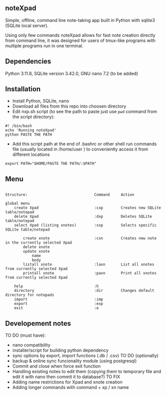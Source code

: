 **noteXpad**
---
Simple, offline, command line note-taking app built in Python with sqlite3 (SQLite local server). 

Using only few commands noteXpad allows for fast note creation directly from command line, it was designed for users of tmux-like programs with multiple programs run in one terminal.

**Dependencies**
---

Python 3.11.8,
SQLite version 3.42.0,
GNU nano 7.2 (to be added)

**Installation**
---
- Install Python, SQLite, nano
- Download all files from this repo into choosen directory
- Edit nxp.sh script (to see the path to paste just use `pwd` command from the script directory):
```
#! /bin/bash
echo 'Running noteXpad'
python PASTE THE PATH
```
- Add this script path at the end of .bashrc or other shell run commands file (usually located in /home/user ) to conveniently access it from different locations
```
export PATH="$HOME/PASTE THE PATH/:$PATH"
```

**Menu**
---

```console

Structure:                              Command     Action

global menu
    create Xpad                         :cxp        Creates new SQLite table/notepad
    delete Xpad                         :dxp        Deletes SQLite table/notepad
    select Xpad (listing xnotes)        :sxp        Selects specific SQLite table/notepad

        create xnote                    :cxn        Creates new note in the currently selected Xpad
        delete xnote
        update xnote
            name
            body
        listall xnote                   :laxn       List all xnotes from currently selected Xpad
        printall xnote                  :paxn       Print all xnotes from currently selected Xpad
        
    help                                :h
    directory                           :dir        Changes default directory for notepads
    import                              :imp
    export                              :exp
    exit                                :e
```
**Developement notes**
---
TO DO (must have):
- nano compatibility
- installer/script for building python dependency
- sync options by export, import functions (.db / .csv)
TO DO (optionally)
- backup & online sync funcionality module (using postgresql)
- Commit and close when force exit function
- Handling existing notes to edit them (copying them to temporary file and edit it with nano then commit it to database?)
TO FIX
- Adding name restrictions for Xpad and xnote creation
- Adding longer commands with command + xp / xn name

